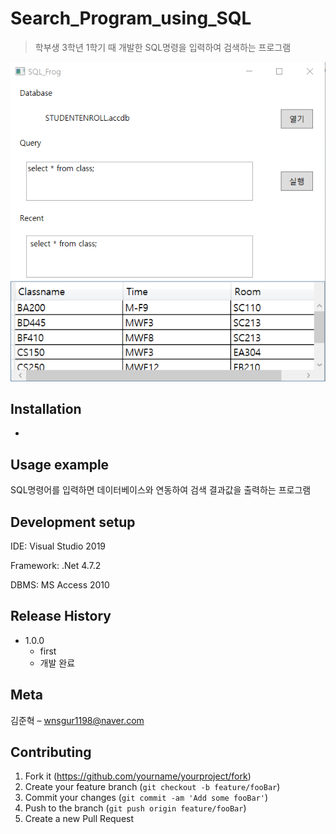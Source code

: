 # Search_Program_using_SQL
> 학부생 3학년 1학기 때 개발한 SQL명령을 입력하여 검색하는 프로그램

![](readme-img/header.png)

## Installation
-

## Usage example

SQL명령어를 입력하면 데이터베이스와 연동하여 검색 결과값을 출력하는 프로그램

## Development setup

IDE: Visual Studio 2019

Framework: .Net 4.7.2

DBMS: MS Access 2010

## Release History

* 1.0.0
    * first
    * 개발 완료

## Meta

김준혁 – wnsgur1198@naver.com

## Contributing

1. Fork it (<https://github.com/yourname/yourproject/fork>)
2. Create your feature branch (`git checkout -b feature/fooBar`)
3. Commit your changes (`git commit -am 'Add some fooBar'`)
4. Push to the branch (`git push origin feature/fooBar`)
5. Create a new Pull Request

<!-- Markdown link & img dfn's -->
